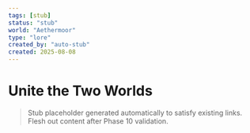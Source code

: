 ```yaml
---
tags: [stub]
status: "stub"
world: "Aethermoor"
type: "lore"
created_by: "auto-stub"
created: 2025-08-08
---
```


# Unite the Two Worlds

> Stub placeholder generated automatically to satisfy existing links. Flesh out content after Phase 10 validation.
